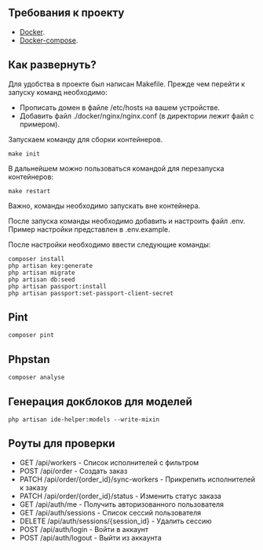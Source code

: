 ## Требования к проекту

- [Docker](https://docs.docker.com/engine/install/).
- [Docker-compose](https://docs.docker.com/compose/install/).

## Как развернуть?

Для удобства в проекте был написан Makefile. Прежде чем перейти к запуску команд необходимо:
 
 - Прописать домен в файле /etc/hosts на вашем устройстве.
 - Добавить файл ./docker/nginx/nginx.conf (в директории лежит файл с примером).

Запускаем команду для сборки контейнеров.
```
make init
```

В дальнейшем можно пользоваться командой для перезапуска контейнеров:
```
make restart
```

Важно, команды необходимо запускать вне контейнера.

После запуска команды необходимо добавить и настроить файл .env. Пример настройки представлен в .env.example.

После настройки необходимо ввести следующие команды:

```
composer install
php artisan key:generate
php artisan migrate
php artisan db:seed
php artisan passport:install
php artisan passport:set-passport-client-secret
```

## Pint

```
composer pint
```

## Phpstan

```
composer analyse
```

## Генерация докблоков для моделей

```
php artisan ide-helper:models --write-mixin
```

## Роуты для проверки

 - GET    /api/workers                       - Список исполнителей с фильтром
 - POST   /api/order                         - Создать заказ
 - PATCH  /api/order/{order_id}/sync-workers - Прикрепить исполнителей к заказу
 - PATCH  /api/order/{order_id}/status       - Изменить статус заказа
 - GET    /api/auth/me                       - Получить авторизованного пользователя
 - GET    /api/auth/sessions                 - Список сессий пользователя
 - DELETE /api/auth/sessions/{session_id}    - Удалить сессию
 - POST   /api/auth/login                    - Войти в аккаунт
 - POST   /api/auth/logout                   - Выйти из аккаунта
